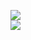 [![](https://img.shields.io/badge/Made%20With-Github%20Spray-lightgrey.svg?style=for-the-badge&logo=github)](https://github.com/Annihil/github-spray#972)  
[![](https://i.imgur.com/2DrTn0Z.gif)](https://github.com/Annihil/github-spray)